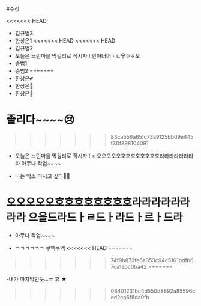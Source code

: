 #수정

<<<<<<< HEAD
- 김규범3
- 한상은1
<<<<<<< HEAD
<<<<<<< HEAD
- 김규범2
- 오늘은 느린마을 막걸리로 적시자 !
안아너어ㅗㄴ옿ㅇㅎ오
- 승범1
- 승범2
=======
- 한상은💕
- 한상은🌈
- 한상은💚

# 졸리다~~~~😢
>>>>>>> 83ca556a65fc73a9125bbd9e445f30f898104091


- 오늘은 느린마을 막걸리로 적시자 !
<
오오오오오호호호호호호호호라라라라라라라라
 아무나 작업~~~~

- 나는 막소 마시고 싶다😶‍🌫️

오오오오오호호호호호호호호라라라라라라라라
으을드라드ㅏㄹ드ㅏ라드ㅏ르ㅏ드라
=======


- 아무나 작업~~~~

- ㄱㄱㄱㄱㄱㄱ
쿠엑쿠엑
<<<<<<< HEAD
=======


>>>>>>> 74f9b873fe6a353c94c5101bdfb67ca1ebc0ba42
=======

-내가 마지막인듯...ㅠ 휴 ★
>>>>>>> 08401231bc4d550d8892a85596ced2ca6f5da0fb
